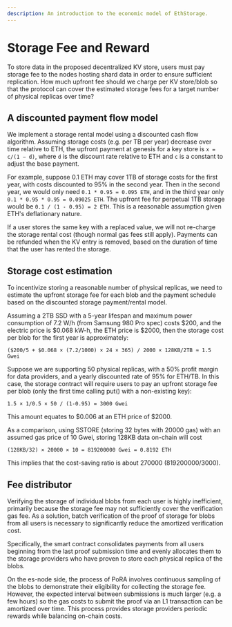 ```yaml
---
description: An introduction to the economic model of EthStorage.
---
```


# Storage Fee and Reward

To store data in the proposed decentralized KV store, users must pay storage fee to the nodes hosting shard data in order to ensure sufficient replication. How much upfront fee should we charge per KV store/blob so that the protocol can cover the estimated storage fees for a target number of physical replicas over time?

## A discounted payment flow model

We implement a storage rental model using a discounted cash flow algorithm. Assuming storage costs (e.g. per TB per year) decrease over time relative to ETH, the upfront payment at genesis for a key store is `x = c/(1 − d)`, where `d` is the discount rate relative to ETH and `c` is a constant to adjust the base payment.

For example, suppose 0.1 ETH may cover 1TB of storage costs for the first year, with costs discounted to 95% in the second year. Then in the second year, we would only need `0.1 * 0.95 = 0.095 ETH`, and in the third year only `0.1 * 0.95 * 0.95 = 0.09025 ETH`. The upfront fee for perpetual 1TB storage would be `0.1 / (1 - 0.95) = 2 ETH`. This is a reasonable assumption given ETH's deflationary nature.

If a user stores the same key with a replaced value, we will not re-charge the storage rental cost (though normal gas fees still apply). Payments can be refunded when the KV entry is removed, based on the duration of time that the user has rented the storage.

## Storage cost estimation

To incentivize storing a reasonable number of physical replicas, we need to estimate the upfront storage fee for each blob and the payment schedule based on the discounted storage payment/rental model.

Assuming a 2TB SSD with a 5-year lifespan and maximum power consumption of 7.2 W/h (from Samsung 980 Pro spec) costs $200, and the electric price is $0.068 kW-h, the ETH price is $2000, then the storage cost per blob for the first year is approximately:

```
($200/5 + $0.068 × (7.2/1000) × 24 × 365) / 2000 × 128KB/2TB ≈ 1.5 Gwei
```

Suppose we are supporting 50 physical replicas, with a 50% profit margin for data providers, and a yearly discounted rate of 95% for ETH/TB. In this case, the storage contract will require users to pay an upfront storage fee per blob (only the first time calling put() with a non-existing key):

```
1.5 × 1/0.5 × 50 / (1-0.95) = 3000 Gwei
```

This amount equates to $0.006 at an ETH price of $2000.

As a comparison, using SSTORE (storing 32 bytes with 20000 gas) with an assumed gas price of 10 Gwei, storing 128KB data on-chain will cost

```
(128KB/32) × 20000 × 10 = 819200000 Gwei = 0.8192 ETH
```

This implies that the cost-saving ratio is about 270000 (819200000/3000).

## Fee distributor

Verifying the storage of individual blobs from each user is highly inefficient, primarily because the storage fee may not sufficiently cover the verification gas fee. As a solution, batch verification of the proof of storage for blobs from all users is necessary to significantly reduce the amortized verification cost.

Specifically, the smart contract consolidates payments from all users beginning from the last proof submission time and evenly allocates them to the storage providers who have proven to store each physical replica of the blobs.

On the es-node side, the process of PoRA involves continuous sampling of the blobs to demonstrate their eligibility for collecting the storage fee. However, the expected interval between submissions is much larger (e.g. a few hours) so the gas costs to submit the proof via an L1 transaction can be amortized over time. This process provides storage providers periodic rewards while balancing on-chain costs.
